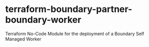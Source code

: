 # terraform-boundary-partner-boundary-worker
Terraform No-Code Module for the deployment of a Boundary Self Managed Worker
